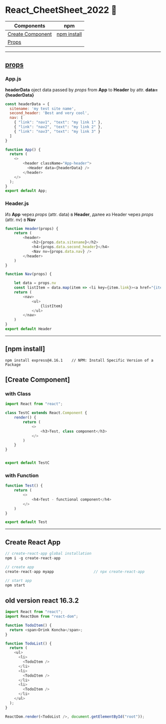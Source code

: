 # React_CheetSheet_2022 :rocket:

| Components  | npm |
| ------------- | ------------- | 
| [Create Component](#create-component) | [npm install](#npm-install)
| [Props](#props) |


---
## [props](#props)

### App.js
**headerData** oject data passed by _props_ from __App__ to __Header__ by attr. __data={headerData}__
```js
const headerData = {
  sitename: 'my test site name',
  second_header: 'Best and very cool',
  nav: [
    { "link": "nav1", "text": "my link 1" },
    { "link": "nav2", "text": "my link 2" },
    { "link": "nav3", "text": "my link 3" }
  ]
}

function App() {
  return (
    <>
        <header className="App-header">
          <Header data={headerData} />
        </header>
    </>
  );
}
export default App;
```
### Header.js
Из __App__ через _props_ (attr. data) в __Header__, далее из Header через _props_ (attr. nv) в __Nav__
```js
function Header(props) {
    return (
        <header>
            <h2>{props.data.sitename}</h2>
            <h4>{props.data.second_header}</h4>
            <Nav nv={props.data.nav} />
        </header>
    )
}

function Nav(props) {

    let data = props.nv
    const listItem = data.map(item => <li key={item.link}><a href="{item.link}">{item.text}</a></li>)
    return (
        <nav>
            <ul>
                {listItem}
            </ul>
        </nav>
    )
}
export default Header
```


---
## [npm install]
```
npm install express@4.16.1    // NPM: Install Specific Version of a Package
```


## [Create Component]
### with Class
```js
import React from "react";

class TestC extends React.Component {
    render() {
        return (
            <>
                <h3>Test, class component</h3>
            </>
        )
    }
}


export default TestC
```
### with Function
```js
function Test() {
    return (
        <>
            <h4>Test - functional component</h4>
        </>
    )
}

export default Test
```

---


## Create React App
```js
// create-react-app global installation
npm i -g create-react-app

// create app
create-react-app myapp                  // npx create-react-app

// start app
npm start


```



## old version react 16.3.2
```js
import React from "react";
import ReactDom from "react-dom";

function TodoItem() {
  return <span>Drink Koncha</span>;
}

function TodoList() {
  return (
    <ul>
      <li>
        <TodoItem />
      </li>
      <li>
        <TodoItem />
      </li>
      <li>
        <TodoItem />
      </li>
    </ul>
  );
}

ReactDom.render(<TodoList />, document.getElementById("root"));
```
